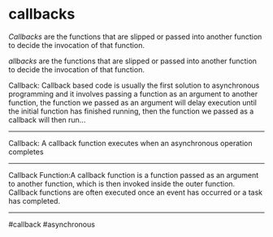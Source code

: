 # callbacks
 _Callbacks_ are the functions that are slipped or passed into another function to decide the invocation of that function.

_allbacks_ are the functions that are slipped or passed into another function to decide the invocation of that function.

Callback: Callback based code is usually the first solution to asynchronous programming and it involves passing a function as an argument to another function, the function we passed as an argument will delay execution until the initial function has finished running, then the function we passed as a callback will then run...
***
Callback: A callback function executes when an asynchronous operation completes

<hr>  
Callback Function:A callback function is a function passed as an argument to another function, which is then invoked inside the outer function. Callback functions are often executed once an event has occurred or a task has completed.
<hr>
#callback #asynchronous  